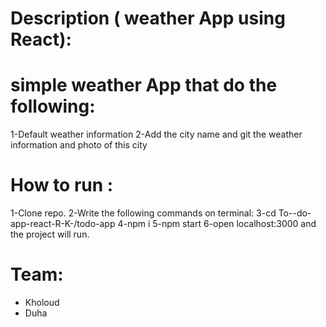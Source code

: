 
# Description ( weather App using React):

  

# simple weather App that do the following:
1-Default weather information
2-Add the city name and git the weather information and photo of this city 


 # How to run :
1-Clone repo.
2-Write the following commands on terminal:
3-cd To--do-app-react-R-K-/todo-app
4-npm i
5-npm start
6-open localhost:3000 and the project will run.


# Team:
- Kholoud
- Duha 
